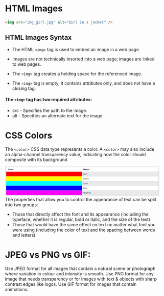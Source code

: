 # HTML Images

```html
<img src="img_girl.jpg" alt="Girl in a jacket" />
```

## HTML Images Syntax

- The HTML `<img>` tag is used to embed an image in a web page.

- Images are not technically inserted into a web page; images are linked to web pages.
- The `<img>` tag creates a holding space for the referenced image.

- The `<img>` tag is empty, it contains attributes only, and does not have a closing tag.

#### The `<img>` tag has two required attributes:

- src - Specifies the path to the image.
- alt - Specifies an alternate text for the image.

# CSS Colors

The `<color>` CSS data type represents a color. A `<color>` may also include an alpha-channel transparency value, indicating how the color should composite with its background.

![color](color.png)
The properties that allow you to control
the appearance of text can be split into
two groups:

- Those that directly affect the font and its appearance
  (including the typeface, whether it is regular, bold or italic,
  and the size of the text)
- Those that would have the same effect on text no matter
  what font you were using (including the color of text and
  the spacing between words and letters)

# JPEG vs PNG vs GIF:

Use JPEG format for all images that contain a natural scene or photograph where variation in colour and intensity is smooth. Use PNG format for any image that needs transparency or for images with text & objects with sharp contrast edges like logos. Use GIF format for images that contain animations.
